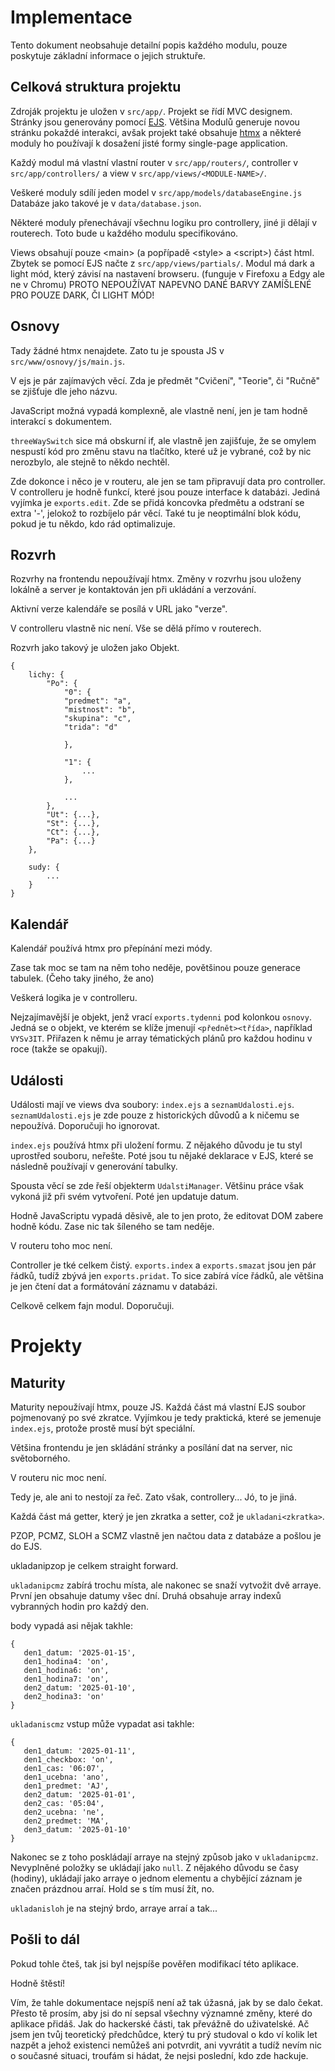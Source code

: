 # Implementace

Tento dokument neobsahuje detailní popis každého modulu,
pouze poskytuje základní informace o jejich struktuře.

## Celková struktura projektu

Zdroják projektu je uložen v `src/app/`.
Projekt se řídí MVC designem.
Stránky jsou generovány pomocí
[EJS](https://ejs.co/).
Většina Modulů generuje novou stránku pokaždé interakci, avšak projekt také
obsahuje
[htmx](https://htmx.org/)
a některé moduly ho používají k dosažení jisté formy single-page application.

Každý modul má vlastní vlastní router v `src/app/routers/`, controller v
`src/app/controllers/` a view v `src/app/views/<MODULE-NAME>/`.

Veškeré moduly sdílí jeden model v `src/app/models/databaseEngine.js`
Databáze jako takové je v `data/database.json`.

Některé moduly přenechávají všechnu logiku pro controllery, jiné ji dělají
v routerech. Toto bude u každého modulu specifikováno.

Views obsahují pouze \<main\> (a popřípadě \<style\> a \<script\>) část html.
Zbytek se pomocí EJS načte z `src/app/views/partials/`.
Modul má dark a light mód, který závisí na nastavení browseru.
(funguje v Firefoxu a Edgy ale ne v Chromu)
PROTO NEPOUŽÍVAT NAPEVNO DANÉ BARVY ZAMÍŠLENÉ PRO POUZE DARK, ČI LIGHT MÓD!

## Osnovy

Tady žádné htmx nenajdete.
Zato tu je spousta JS v `src/www/osnovy/js/main.js`.

V ejs je pár zajímavých věcí.
Zda je předmět \"Cvičení\", \"Teorie\", či \"Ručně\" se zjišťuje dle jeho názvu.

JavaScript možná vypadá komplexně, ale vlastně není, jen je tam hodně interakcí
s dokumentem.

`threeWaySwitch` sice má obskurní if, ale vlastně jen zajišťuje, že se omylem
nespustí kód pro změnu stavu na tlačítko, které už je vybrané, což by nic
nerozbylo, ale stejně to někdo nechtěl.

Zde dokonce i něco je v routeru, ale jen se tam připravují data pro controller.
V controlleru je hodně funkcí, které jsou pouze interface k databázi.
Jediná vyjímka je `exports.edit`.
Zde se přidá koncovka předmětu a odstraní se extra \'-\', jelokož to rozbíjelo
pár věcí.
Také tu je neoptimální blok kódu, pokud je tu někdo, kdo rád optimalizuje.

## Rozvrh

Rozvrhy na frontendu nepoužívají htmx.
Změny v rozvrhu jsou uloženy lokálně a server je kontaktován jen při ukládání
a verzování.

Aktivní verze kalendáře se posílá v URL jako \"verze\".

V controlleru vlastně nic není.
Vše se dělá přímo v routerech.

Rozvrh jako takový je uložen jako Objekt.

```
{
    lichy: {
        "Po": {
            "0": {
            "predmet": "a",
            "mistnost": "b",
            "skupina": "c",
            "trida": "d"

            },

            "1": {
                ...
            },

            ...
        },
        "Ut": {...},
        "St": {...},
        "Ct": {...},
        "Pa": {...}
    },

    sudy: {
        ...
    }
}
```

## Kalendář

Kalendář používá htmx pro přepínání mezi módy.

Zase tak moc se tam na něm toho neděje, povětšinou pouze generace tabulek.
(Čeho taky jiného, že ano)

Veškerá logika je v controlleru.

Nejzajímavější je objekt, jenž vrací `exports.tydenni` pod kolonkou `osnovy`.
Jedná se o objekt, ve kterém se klíže jmenují `<přednět><třída>`, například
`VYSv3IT`.
Přiřazen k němu je array tématických plánů pro každou hodinu v roce (takže se
opakují).

## Události

Události mají ve views dva soubory: `index.ejs` a `seznamUdalosti.ejs`.
`seznamUdalosti.ejs` je zde pouze z historických důvodů a k ničemu se nepoužívá.
Doporučuji ho ignorovat.

`index.ejs` používá htmx při uložení formu.
Z nějakého důvodu je tu styl uprostřed souboru, neřešte.
Poté jsou tu nějaké deklarace v EJS, které se následně používají v generování
tabulky.

Spousta věcí se zde řeší objekterm `UdalstiManager`.
Většinu práce však vykoná již při svém vytvoření.
Poté jen updatuje datum.

Hodně JavaScriptu vypadá děsivě, ale to jen proto, že editovat DOM zabere hodně
kódu.
Zase nic tak šíleného se tam neděje.

V routeru toho moc není.

Controller je tké celkem čistý.
`exports.index` a `exports.smazat` jsou jen pár řádků, tudíž zbývá jen
`exports.pridat`.
To sice zabírá více řádků, ale většina je jen čtení dat a formátování záznamu
v databázi.

Celkově celkem fajn modul.
Doporučuji.

# Projekty

## Maturity

Maturity nepoužívají htmx, pouze JS.
Každá část má vlastní EJS soubor pojmenovaný po své zkratce.
Vyjímkou je tedy praktická, které se jemenuje `index.ejs`, protože prostě
musí být speciální.

Většina frontendu je jen skládání stránky a posílání dat na server, nic
světoborného.

V routeru nic moc není.

Tedy je, ale ani to nestojí za řeč.
Zato však, controllery...
Jó, to je jiná.

Každá část má getter, který je jen zkratka a setter, což je `ukladani<zkratka>`.

PZOP, PCMZ, SLOH a SCMZ vlastně jen načtou data z databáze a pošlou je do EJS.

ukladanipzop je celkem straight forward.

`ukladanipcmz` zabírá trochu místa, ale nakonec se snaží vytvožit dvě arraye.
První jen obsahuje datumy všec dní.
Druhá obsahuje array indexů vybranných hodin pro každý den.

body vypadá asi nějak takhle:

```
{
   den1_datum: '2025-01-15',
   den1_hodina4: 'on',
   den1_hodina6: 'on',
   den1_hodina7: 'on',
   den2_datum: '2025-01-10',
   den2_hodina3: 'on'
}
```

`ukladaniscmz` vstup může vypadat asi takhle:

```
{
   den1_datum: '2025-01-11',
   den1_checkbox: 'on',
   den1_cas: '06:07',
   den1_ucebna: 'ano',
   den1_predmet: 'AJ',
   den2_datum: '2025-01-01',
   den2_cas: '05:04',
   den2_ucebna: 'ne',
   den2_predmet: 'MA',
   den3_datum: '2025-01-10'
}
```

Nakonec se z toho poskládají arraye na stejný způsob jako v `ukladanipcmz`.
Nevyplněné položky se ukládají jako `null`.
Z nějakého důvodu se časy (hodiny), ukládají jako arraye o jednom elementu a
chybějící záznam je značen prázdnou arraí.
Hold se s tím musí žít, no.

`ukladanisloh` je na stejný brdo, arraye arraí a tak...

## Pošli to dál

Pokud tohle čteš, tak jsi byl nejspíše pověřen modifikací této aplikace.

Hodně štěstí!

Vím, že tahle dokumentace nejspíš není až tak úžasná, jak by se dalo čekat.
Přesto tě prosím, aby jsi do ní sepsal všechny významné změny, které do aplikace
přidáš.
Jak do hackerské části, tak převážně do uživatelské.
Ač jsem jen tvůj teoretický předchůdce, který tu prý studoval o kdo ví kolik
let nazpět a jehož existenci nemůžeš ani potvrdit, ani vyvrátit a tudíž nevím
nic o současné situaci, troufám si hádat, že nejsi poslední, kdo zde hackuje.



